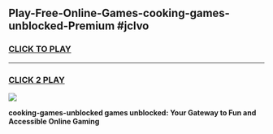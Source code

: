 
## Play-Free-Online-Games-cooking-games-unblocked-Premium #jclvo
<h3>
<a href="https://premium.freeplayer.one?title=cooking-games-unblocked&ref=8M">CLICK TO PLAY</a></h3>
<hr>

<h3>
<a href="https://premium.freeplayer.one?title=cooking-games-unblocked&ref=8M">CLICK 2 PLAY</a>
  
</h3>

<a href="https://premium.freeplayer.one?title=cooking-games-unblocked&ref=8M"><img src="https://clearcache.store/games.png"></a>


**cooking-games-unblocked games unblocked: Your Gateway to Fun and Accessible Online Gaming**
